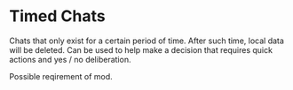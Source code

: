 # Timed Chats

Chats that only exist for a certain period of time. After such time, local data will be deleted. Can be used to help make a decision that requires quick actions and yes / no deliberation.

Possible reqirement of mod.
